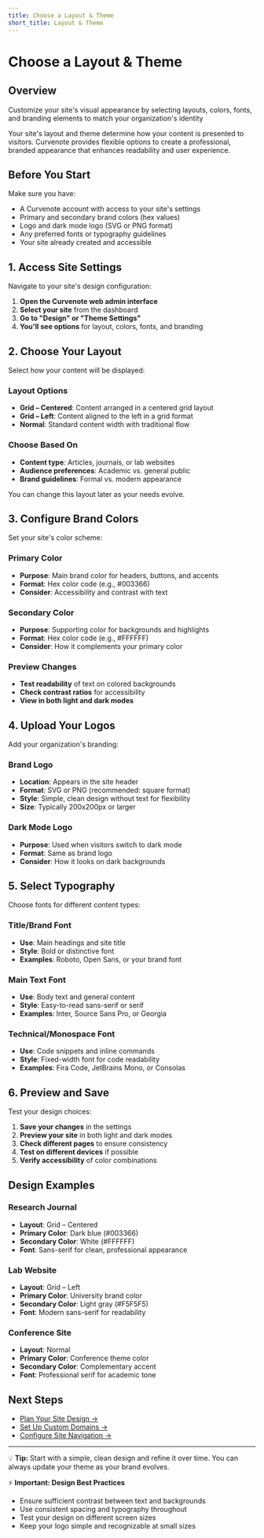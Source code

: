 ```yaml
---
title: Choose a Layout & Theme
short_title: Layout & Theme
---
```


# Choose a Layout & Theme

## Overview
Customize your site's visual appearance by selecting layouts, colors, fonts, and branding elements to match your organization's identity

Your site's layout and theme determine how your content is presented to visitors. Curvenote provides flexible options to create a professional, branded appearance that enhances readability and user experience.

## Before You Start

Make sure you have:
- A Curvenote account with access to your site's settings
- Primary and secondary brand colors (hex values)
- Logo and dark mode logo (SVG or PNG format)
- Any preferred fonts or typography guidelines
- Your site already created and accessible

## 1. Access Site Settings

Navigate to your site's design configuration:

1. **Open the Curvenote web admin interface**
2. **Select your site** from the dashboard
3. **Go to "Design" or "Theme Settings"**
4. **You'll see options** for layout, colors, fonts, and branding

## 2. Choose Your Layout

Select how your content will be displayed:

### Layout Options
- **Grid – Centered**: Content arranged in a centered grid layout
- **Grid – Left**: Content aligned to the left in a grid format
- **Normal**: Standard content width with traditional flow

### Choose Based On
- **Content type**: Articles, journals, or lab websites
- **Audience preferences**: Academic vs. general public
- **Brand guidelines**: Formal vs. modern appearance

You can change this layout later as your needs evolve.

## 3. Configure Brand Colors

Set your site's color scheme:

### Primary Color
- **Purpose**: Main brand color for headers, buttons, and accents
- **Format**: Hex color code (e.g., #003366)
- **Consider**: Accessibility and contrast with text

### Secondary Color
- **Purpose**: Supporting color for backgrounds and highlights
- **Format**: Hex color code (e.g., #FFFFFF)
- **Consider**: How it complements your primary color

### Preview Changes
- **Test readability** of text on colored backgrounds
- **Check contrast ratios** for accessibility
- **View in both light and dark modes**

## 4. Upload Your Logos

Add your organization's branding:

### Brand Logo
- **Location**: Appears in the site header
- **Format**: SVG or PNG (recommended: square format)
- **Style**: Simple, clean design without text for flexibility
- **Size**: Typically 200x200px or larger

### Dark Mode Logo
- **Purpose**: Used when visitors switch to dark mode
- **Format**: Same as brand logo
- **Consider**: How it looks on dark backgrounds

## 5. Select Typography

Choose fonts for different content types:

### Title/Brand Font
- **Use**: Main headings and site title
- **Style**: Bold or distinctive font
- **Examples**: Roboto, Open Sans, or your brand font

### Main Text Font
- **Use**: Body text and general content
- **Style**: Easy-to-read sans-serif or serif
- **Examples**: Inter, Source Sans Pro, or Georgia

### Technical/Monospace Font
- **Use**: Code snippets and inline commands
- **Style**: Fixed-width font for code readability
- **Examples**: Fira Code, JetBrains Mono, or Consolas

## 6. Preview and Save

Test your design choices:

1. **Save your changes** in the settings
2. **Preview your site** in both light and dark modes
3. **Check different pages** to ensure consistency
4. **Test on different devices** if possible
5. **Verify accessibility** of color combinations

## Design Examples

### Research Journal
- **Layout**: Grid – Centered
- **Primary Color**: Dark blue (#003366)
- **Secondary Color**: White (#FFFFFF)
- **Font**: Sans-serif for clean, professional appearance

### Lab Website
- **Layout**: Grid – Left
- **Primary Color**: University brand color
- **Secondary Color**: Light gray (#F5F5F5)
- **Font**: Modern sans-serif for readability

### Conference Site
- **Layout**: Normal
- **Primary Color**: Conference theme color
- **Secondary Color**: Complementary accent
- **Font**: Professional serif for academic tone

## Next Steps

- [Plan Your Site Design →](./planning.md)
- [Set Up Custom Domains →](./custom-domains.md)
- [Configure Site Navigation →](./navigation.md)

---

💡 **Tip:** Start with a simple, clean design and refine it over time. You can always update your theme as your brand evolves.

⚡ **Important:
Design Best Practices**

- Ensure sufficient contrast between text and backgrounds
- Use consistent spacing and typography throughout
- Test your design on different screen sizes
- Keep your logo simple and recognizable at small sizes